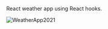 React weather app using React hooks.

![WeatherApp2021](https://user-images.githubusercontent.com/65002708/111537592-dfe99180-8728-11eb-995b-1bd80a82bc8d.gif)
